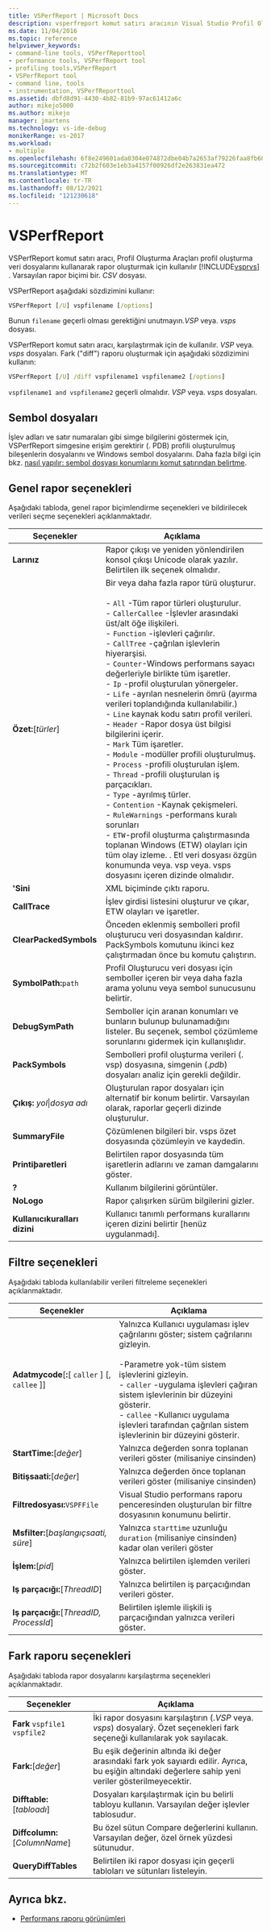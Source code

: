 ```yaml
---
title: VSPerfReport | Microsoft Docs
description: vsperfreport komut satırı aracının Visual Studio Profil Oluşturma Araçları profil oluşturma veri dosyalarını kullanarak rapor oluşturmak için kullanıldığını öğrenin.
ms.date: 11/04/2016
ms.topic: reference
helpviewer_keywords:
- command-line tools, VSPerfReporttool
- performance tools, VSPerfReport tool
- profiling tools,VSPerfReport
- VSPerfReport tool
- command line, tools
- instrumentation, VSPerfReporttool
ms.assetid: dbfd8d91-4430-4b82-81b9-97ac61412a6c
author: mikejo5000
ms.author: mikejo
manager: jmartens
ms.technology: vs-ide-debug
monikerRange: vs-2017
ms.workload:
- multiple
ms.openlocfilehash: 6f8e249601ada0304e074872dbe04b7a2653af79226faa8fb60493447174c365
ms.sourcegitcommit: c72b2f603e1eb3a4157f00926df2e263831ea472
ms.translationtype: MT
ms.contentlocale: tr-TR
ms.lasthandoff: 08/12/2021
ms.locfileid: "121230618"
---
```

# <a name="vsperfreport"></a>VSPerfReport
VSPerfReport komut satırı aracı, Profil Oluşturma Araçları profil oluşturma veri dosyalarını kullanarak rapor oluşturmak için kullanılır  [!INCLUDE[vsprvs](../code-quality/includes/vsprvs_md.md)] . Varsayılan rapor biçimi bir. *CSV* dosyası.

 VSPerfReport aşağıdaki sözdizimini kullanır:

```cmd
VSPerfReport [/U] vspfilename [/options]
```

 Bunun `filename` geçerli olması gerektiğini unutmayın.*VSP* veya. *vsps* dosyası.

 VSPerfReport komut satırı aracı, karşılaştırmak için de kullanılır. *VSP* veya. *vsps* dosyaları. Fark ("diff") raporu oluşturmak için aşağıdaki sözdizimini kullanın:

```cmd
VSPerfReport [/U] /diff vspfilename1 vspfilename2 [/options]
```

 `vspfilename1 and vspfilename2` geçerli olmalıdır. *VSP* veya. *vsps* dosyaları.

## <a name="symbol-files"></a>Sembol dosyaları
 İşlev adları ve satır numaraları gibi simge bilgilerini göstermek için, VSPerfReport simgesine erişim gerektirir (. PDB) profili oluşturulmuş bileşenlerin dosyalarını ve Windows sembol dosyalarını. Daha fazla bilgi için bkz. [nasıl yapılır: sembol dosyası konumlarını komut satırından belirtme](../profiling/how-to-specify-symbol-file-locations-from-the-command-line.md).

## <a name="general-report-options"></a>Genel rapor seçenekleri
 Aşağıdaki tabloda, genel rapor biçimlendirme seçenekleri ve bildirilecek verileri seçme seçenekleri açıklanmaktadır.

|Seçenekler|Açıklama|
|-------------|-----------------|
|**Larınız**|Rapor çıkışı ve yeniden yönlendirilen konsol çıkışı Unicode olarak yazılır. Belirtilen ilk seçenek olmalıdır.|
|**Özet:**[*türler*]|Bir veya daha fazla rapor türü oluşturur.<br /><br /> -   `All` -Tüm rapor türleri oluşturulur.<br />-   `CallerCallee` -İşlevler arasındaki üst/alt öğe ilişkileri.<br />-   `Function` -işlevleri çağırılır.<br />-   `CallTree` -çağrılan işlevlerin hiyerarşisi.<br />-   `Counter`-Windows performans sayacı değerleriyle birlikte tüm işaretler.<br />-   `Ip` -profil oluşturulan yönergeler.<br />-   `Life` -ayrılan nesnelerin ömrü (ayırma verileri toplandığında kullanılabilir.)<br />-   `Line` kaynak kodu satırı profil verileri.<br />-   `Header` -Rapor dosya üst bilgisi bilgilerini içerir.<br />-   `Mark` Tüm işaretler.<br />-   `Module` -modüller profili oluşturulmuş.<br />-   `Process` -profili oluşturulan işlem.<br />-   `Thread` -profili oluşturulan iş parçacıkları.<br />-   `Type` -ayrılmış türler.<br />-   `Contention` -Kaynak çekişmeleri.<br />-   `RuleWarnings` -performans kuralı sorunları<br />-   `ETW`-profil oluşturma çalıştırmasında toplanan Windows (ETW) olayları için tüm olay izleme. . Etl veri dosyası özgün konumunda veya. vsp veya. vsps dosyasını içeren dizinde olmalıdır.|
|**'Sini**|XML biçiminde çıktı raporu.|
|**CallTrace**|İşlev girdisi listesini oluşturur ve çıkar, ETW olayları ve işaretler.|
|**ClearPackedSymbols**|Önceden eklenmiş sembolleri profil oluşturucu veri dosyasından kaldırır. PackSymbols komutunu ikinci kez çalıştırmadan önce bu komutu çalıştırın.|
|**SymbolPath:**`path`|Profil Oluşturucu veri dosyası için semboller içeren bir veya daha fazla arama yolunu veya sembol sunucusunu belirtir.|
|**DebugSymPath**|Semboller için aranan konumları ve bunların bulunup bulunamadığını listeler. Bu seçenek, sembol çözümleme sorunlarını gidermek için kullanışlıdır.|
|**PackSymbols**|Sembolleri profil oluşturma verileri (. vsp) dosyasına, simgenin (.*pdb*) dosyaları analiz için gerekli değildir.|
|**Çıkış:** *yol*&#124;*dosya adı*|Oluşturulan rapor dosyaları için alternatif bir konum belirtir. Varsayılan olarak, raporlar geçerli dizinde oluşturulur.|
|**SummaryFile**|Çözümlenen bilgileri bir. vsps özet dosyasında çözümleyin ve kaydedin.|
|**Printiþaretleri**|Belirtilen rapor dosyasında tüm işaretlerin adlarını ve zaman damgalarını göster.|
|**?**|Kullanım bilgilerini görüntüler.|
|**NoLogo**|Rapor çalışırken sürüm bilgilerini gizler.|
|**Kullanıcıkuralları dizini**|Kullanıcı tanımlı performans kurallarını içeren dizini belirtir [henüz uygulanmadı].|

## <a name="filter-options"></a>Filtre seçenekleri
 Aşağıdaki tabloda kullanılabilir verileri filtreleme seçenekleri açıklanmaktadır.

|Seçenekler|Açıklama|
|-------------|-----------------|
|**Adatmycode**[**:**[ `caller` ] [, `callee` ]]|Yalnızca Kullanıcı uygulaması işlev çağrılarını göster; sistem çağrılarını gizleyin.<br /><br /> -Parametre yok-tüm sistem işlevlerini gizleyin.<br />-   `caller` -uygulama işlevleri çağıran sistem işlevlerinin bir düzeyini gösterir.<br />-   `callee` -Kullanıcı uygulama işlevleri tarafından çağrılan sistem işlevlerinin bir düzeyini gösterir.|
|**StartTime:**[*değer*]|Yalnızca değerden sonra toplanan verileri göster (milisaniye cinsinden)|
|**Bitişsaati:**[*değer*]|Yalnızca değerden önce toplanan verileri göster (milisaniye cinsinden)|
|**Filtredosyası:**`VSPFFile`|Visual Studio performans raporu penceresinden oluşturulan bir filtre dosyasının konumunu belirtir.|
|**Msfilter:**[*başlangıçsaati, süre*]|Yalnızca `starttime` uzunluğu `duration` (milisaniye cinsinden) kadar olan verileri göster|
|**İşlem:**[*pid*]|Yalnızca belirtilen işlemden verileri göster.|
|**Iş parçacığı:**[*ThreadID*]|Yalnızca belirtilen iş parçacığından verileri göster.|
|**Iş parçacığı:**[*ThreadID, ProcessId*]|Belirtilen işlemle ilişkili iş parçacığından yalnızca verileri göster.|

## <a name="difference-report-options"></a>Fark raporu seçenekleri
 Aşağıdaki tabloda rapor dosyalarını karşılaştırma seçenekleri açıklanmaktadır.

|Seçenekler|Açıklama|
|-------------|-----------------|
|**Fark**  `vspfile1 vspfile2`|İki rapor dosyasını karşılaştırın (.*VSP* veya. *vsps*) dosyalarý. Özet seçenekleri fark seçeneği kullanılarak yok sayılacak.|
|**Fark:**[*değer*]|Bu eşik değerinin altında iki değer arasındaki fark yok sayıardı edilir. Ayrıca, bu eşiğin altındaki değerlere sahip yeni veriler gösterilmeyecektir.|
|**Difftable:**[*tabloadı*]|Dosyaları karşılaştırmak için bu belirli tabloyu kullanın. Varsayılan değer işlevler tablosudur.|
|**Diffcolumn:**[*ColumnName*]|Bu özel sütun Compare değerlerini kullanın. Varsayılan değer, özel örnek yüzdesi sütunudur.|
|**QueryDiffTables**|Belirtilen iki rapor dosyası için geçerli tabloları ve sütunları listeleyin.|

## <a name="see-also"></a>Ayrıca bkz.
- [Performans raporu görünümleri](../profiling/performance-report-views.md)
